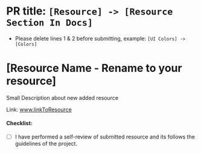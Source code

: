 # PR title: `[Resource] -> [Resource Section In Docs]`
- Please delete lines 1 & 2 before submitting, example: `[UI Colors] -> [Colors]`

# [Resource Name - Rename to your resource]

Small Description about new added resource

Link: www.linkToResource

#### Checklist:

- [ ] I have performed a self-review of submitted resource and its follows the guidelines of the project.
